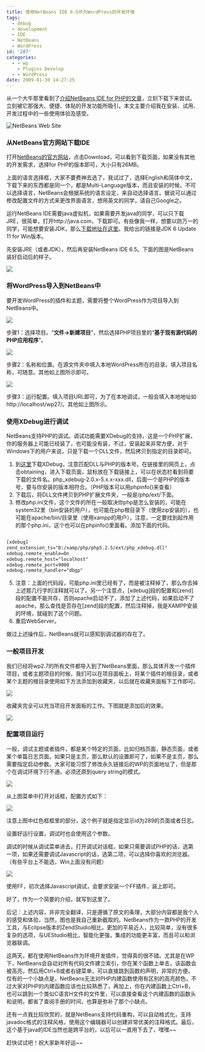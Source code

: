 ```yaml
---
title: 使用NetBeans IDE 6.5作为WordPress的开发环境
tags:
  - debug
  - development
  - IDE
  - NetBeans
  - WordPress
id: '287'
categories:
  - - wp
    - Plugins Develop
  - - WordPress
date: 2009-01-30 14:27:25
---
```


从一个大牛那里看到了[介绍NetBeans IDE for PHP的文章](http://wp.gdragon.info/2008/11/22/wordpress-and-netbeans-ide/)，立刻下载下来尝试。立刻被它那强大、便捷、体贴的开发功能所吸引。本文主要介绍我在安装、试用、开发过程中的一些使用体验及感受。

![](http://lh6.ggpht.com/_QYicOeu89Bk/SXNOTOsS87I/AAAAAAAABBM/KsNZMHoMzMw/s400/NetBeans-01.png "NetBeans Web Site")
<!-- more -->
### 从NetBeans官方网站下载IDE

打开[NetBeans的官方网站](http://www.netbeans.org/)，点击Download，可以看到下载页面，如果没有其他的开发需求，选择for PHP的版本即可，大小只有26MB。

上面的语言选择框，大家不要费神去选了，我试过了，选择English和简体中文，下载下来的东西都是同一个，都是Multi-Language版本，而且安装的时候，不可以选择语言，NetBeans会根据系统的语言设定，来自动选择语言。据说可以通过修改配置文件的方式来更改界面语言，想用英文的同学，请自己Google之。

运行NetBeans IDE需要java虚拟机，如果需要开发java的同学，可以只下载JRE，很简单，打开http://java.com，下载即可。有些像我一样，想要以防万一的同学，可能想要安装JDK，那么[下载地址在这里](http://cds.sun.com/is-bin/INTERSHOP.enfinity/WFS/CDS-CDS_Developer-Site/en_US/-/USD/VerifyItem-Start/jdk-6u11-windows-i586-p.exe?BundledLineItemUUID=7R5IBe.ms04AAAEem.tX3uQi&OrderID=IP5IBe.mZV4AAAEeketX3uQi&ProductID=DY5IBe.ogAkAAAEdcjBGb7Et&FileName=/jdk-6u11-windows-i586-p.exe)。我给出的链接是JDK 6 Update 11 for Win版本。

先安装JRE（或者JDK），然后再安装NetBeans IDE 6.5。下面的图是NetBeans装好启动后的样子。

[![](http://lh6.ggpht.com/_QYicOeu89Bk/SXNb1hh4a7I/AAAAAAAABBU/cfCq3tgTPc0/s400/NetBeans-02.png)](http://picasaweb.google.com/lh/photo/VM7-kFI4WBZdSutP-wArPg?feat=embedwebsite)

### 将WordPress导入到NetBeans中

要开发WordPress的插件和主题，需要将整个WordPress作为项目导入到NetBeans中。

[![](http://lh6.ggpht.com/_QYicOeu89Bk/SXNb11gLmJI/AAAAAAAABBc/QSYA8anbB2Q/s400/NetBeans-03.png)](http://picasaweb.google.com/lh/photo/VdQQf2p0P-5QqGY1AHJuBQ?feat=embedwebsite)

步骤1：选择项目。“**文件->新建项目**”，然后选择PHP项目里的“**基于现有源代码的PHP应用程序**”。

[![](http://lh4.ggpht.com/_QYicOeu89Bk/SXNb2AhYMPI/AAAAAAAABBk/gY9mJReyGm8/s400/NetBeans-04.png)](http://picasaweb.google.com/lh/photo/_huaRF-0nzBtKkX57MHESA?feat=embedwebsite)

步骤2：名称和位置。在源文件夹中填入本地WordPress所在的目录。填入项目名称，可随意。其他如上图所示即可。

[![](http://lh6.ggpht.com/_QYicOeu89Bk/SXNb2KbK0GI/AAAAAAAABBs/dpvS7jvyI9M/s400/NetBeans-05.png)](http://picasaweb.google.com/lh/photo/72StQpojQH-gZu8N1eTTsw?feat=embedwebsite)

步骤3：运行配置。填入项目URL即可，为了在本地调试，一般会填入本地地址如http://localhost/wp27/。其他如上图所示。

### 使用XDebug进行调试

NetBeans支持PHP的调试。调试功能需要XDebug的支持，这是一个PHP扩展，你的服务器上可能已经装了，也可能没有装，不过，安装起来非常方便，对于Windows下的用户来说，只是下载一个DLL文件，然后拷贝到指定的目录即可。

1.  到[这里](http://www.xdebug.org/)下载XDebug，注意匹配DLL与PHP的版本号。在链接里的网页上，点击obtaining，进入下载页面，鼠标放在下载链接上，可以在状态栏看到将要下载的文件名。php_xdebug-2.0.x-5.x.x-xxx.dll，后面一个是PHP的版本号，要与你安装的版本相符合。（PHP版本可以用phpinfo()来查看）
2.  下载后，将DLL文件拷贝到PHP扩展文件夹，一般是/php/ext/下面。
3.  修改php.ini文件，这个文件的所在一般取决你php是怎么安装的，可能在system32里（bin安装的用户），也可能在php根目录下（使用zip安装的），也可能在apache/bin/目录里（使用xampp的用户），注意，一定要找到起作用的那个php.ini，这个也可以在phpinfo()里面看。添加下面的代码。

```XML

[xdebug]
zend_extension_ts="D:/xamp/php/php5.2.5/ext/php_xdebug.dll"
xdebug.remote_enable=On
xdebug.remote_host="localhost"
xdebug.remote_port=9000
xdebug.remote_handler="dbgp"

```

5.  注意：上面的代码段，可能php.ini里已经有了，而是被注释掉了，那么你去掉上述那几行字的注释就可以了。另一个注意点，[xdebug]段的配置和[zend]段的配置不能共存，否则apache启动不了，添加了上述代码，如果启动不了apache，那么查找是否存在[zend]段的配置，然后注释掉，我是XAMPP安装的环境，就碰到了这个问题。
6.  重启WebServer。

做过上述操作后，NetBeans就可以感知到调试器的存在了。

### 一般项目开发

我们已经将wp2.7的所有文件都导入到了NetBeans里面，那么具体开发一个插件项目，或者主题项目的时候，我们可以在项目面板上，将某个插件的根目录，或者某个主题的根目录使用如下方法添加到收藏夹，以后就在收藏夹面板下工作即可。

[![](http://lh6.ggpht.com/_QYicOeu89Bk/SXQm5QcgZgI/AAAAAAAABCI/LschHqVw95s/s400/NetBeans-06.png)](http://picasaweb.google.com/lh/photo/hhddQGqFo5spU-RHEYu5EA?feat=embedwebsite)

收藏夹完全可以充当项目开发面板的工作。下图就是添加后的效果。

[![](http://lh4.ggpht.com/_QYicOeu89Bk/SXQm5R7KO3I/AAAAAAAABCQ/eCJGK5dmT44/s400/NetBeans-07.png)](http://picasaweb.google.com/lh/photo/yxGkDHD97csGUsjQq-1wsw?feat=embedwebsite)

### 配置项目运行

一般，调试主题或者插件，都是某个特定的页面，比如归档页面，静态页面，或者某个单篇日志页面。如果只是主页，那么默认的设置即可了，如果不是主页，那么需要指定启动参数。大家可能习惯了修改永久链接后的WP的页面地址了，但是那个在调试环境下行不通，必须还原到query string的模式。

[![](http://lh6.ggpht.com/_QYicOeu89Bk/SXQm5s9b7WI/AAAAAAAABCY/3Q46QF5Ep90/s288/NetBeans-08.png)](http://picasaweb.google.com/lh/photo/h1f6Q97r497VcvVsjDqEiw?feat=embedwebsite)

从上图菜单中打开对话框，配置方式如下：

[![](http://lh5.ggpht.com/_QYicOeu89Bk/SXQm51I5xvI/AAAAAAAABCg/xKcJIjLmt5Q/s400/NetBeans-09.png)](http://picasaweb.google.com/lh/photo/h3NjHTgKkJieuN0igO050w?feat=embedwebsite)

注意上图中红色框框里的部分，这个例子就是指定显示id为289的页面或者日志。

设置好运行设置，调试时也会使用这个参数。

调试的时候从调试菜单进去，打开调试对话框，如果只需要调试PHP的话，选第一项，如果还需要调试Javascript的话，选第二项，可以选择你喜欢的浏览器。（有些平台上不能选，Win上面没有问题）

[![](http://lh4.ggpht.com/_QYicOeu89Bk/SXQr9cJq2pI/AAAAAAAABC4/VKmLbv8P5Lw/s400/NetBeans-10.png)](http://picasaweb.google.com/lh/photo/oiZKeAf0OYTcBYbDGQC_vw?feat=embedwebsite)

使用FF，初次选择Javascript调试，会要求安装一个FF插件，装上即可。

好了，作为一个简要的介绍，就写到这里了。

后记：上述内容，并非完全翻译，只是遵循了原文的条理，大部分内容都是我个人的感受和体验，当然，图也是我自己重新截取的。NetBeans作为一款PHP的开发工具，与Eclipse版本的ZendStudio相比，更加的平易近人，比较简单，没有很多复杂的选项，与UEStudio相比，智能化更强，集成的功能更丰富，而且可以和浏览器联调。

这两天，都在使用NetBeans作为环境开发插件，觉得真的很不错。尤其是在WP下，NetBeans会自动对所有代码文件建立索引，你在某个函数上单击，该函数会被高亮，然后用Ctrl+B或者右键菜单，可以直接跳到函数的声明，非常的方便。仅有的一个小缺点是，NetBeans无法对PHP内建函数使用有区别的高亮颜色，不过大家对PHP的内建函数应该也比较熟悉了，再加上，你在内建函数上Ctrl+B，也可以跳到一个类似C语言H文件的文件里，可以直接查看这个内建函数的函数头和说明，都省了查阅手册的时间，也算是弥补了那个小缺点。

还有一点我比较欣赏的，就是NetBeans支持代码重构，可以自动格式化，支持javadoc格式的注释风格，使用这个编辑器可以创建非常优美的注释格式。最后，这个基于java的IDE当然也是跨平台的，以后可以一直用下去了，嘿嘿~~

赶快试试吧！祝大家新年好运~~